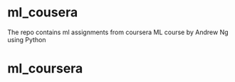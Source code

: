 # ml_cousera
The repo contains ml assignments from coursera ML course by Andrew Ng using Python
# ml_coursera

